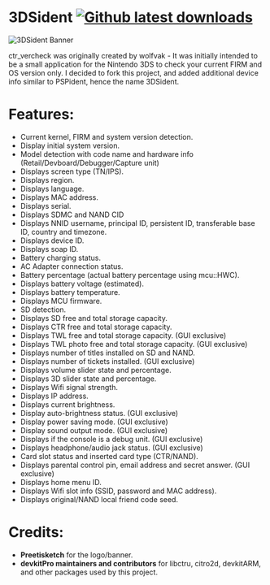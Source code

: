 # 3DSident [![Github latest downloads](https://img.shields.io/github/downloads/joel16/3DSident/total.svg)](https://github.com/joel16/3DSident/releases/latest)

![3DSident Banner](http://i.imgur.com/HPWNgmz.png)

ctr_vercheck was originally created by wolfvak - It was initially intended to be a small application for the Nintendo 3DS to check your current FIRM and OS version only. I decided to fork this project, and added additional device info similar to PSPident, hence the name 3DSident.

# Features:
- Current kernel, FIRM and system version detection. 
- Display initial system version.
- Model detection with code name and hardware info (Retail/Devboard/Debugger/Capture unit)
- Displays screen type (TN/IPS).
- Displays region.
- Displays language.
- Displays MAC address.
- Displays serial.
- Displays SDMC and NAND CID
- Displays NNID username, principal ID, persistent ID, transferable base ID, country and timezone.
- Displays device ID.
- Displays soap ID.
- Battery charging status.
- AC Adapter connection status.
- Battery percentage (actual battery percentage using mcu::HWC).
- Displays battery voltage (estimated).
- Displays battery temperature.
- Displays MCU firmware.
- SD detection.
- Displays SD free and total storage capacity.
- Displays CTR free and total storage capacity.
- Displays TWL free and total storage capacity. (GUI exclusive)
- Displays TWL photo free and total storage capacity. (GUI exclusive)
- Displays number of titles installed on SD and NAND.
- Displays number of tickets installed. (GUI exclusive)
- Displays volume slider state and percentage.
- Displays 3D slider state and percentage.
- Displays Wifi signal strength.
- Displays IP address.
- Displays current brightness.
- Display auto-brightness status. (GUI exclusive)
- Display power saving mode. (GUI exclusive)
- Display sound output mode. (GUI exclusive)
- Displays if the console is a debug unit. (GUI exclusive)
- Displays headphone/audio jack status. (GUI exclusive)
- Card slot status and inserted card type (CTR/NAND).
- Displays parental control pin,  email address and secret answer. (GUI exclusive)
- Displays home menu ID.
- Displays Wifi slot info (SSID, password and MAC address).
- Displays original/NAND local friend code seed.

# Credits:
- **Preetisketch** for the logo/banner.
- **devkitPro maintainers and contributors** for libctru, citro2d, devkitARM, and other packages used by this project.
